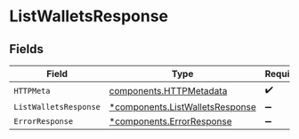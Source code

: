 # ListWalletsResponse


## Fields

| Field                                                                             | Type                                                                              | Required                                                                          | Description                                                                       |
| --------------------------------------------------------------------------------- | --------------------------------------------------------------------------------- | --------------------------------------------------------------------------------- | --------------------------------------------------------------------------------- |
| `HTTPMeta`                                                                        | [components.HTTPMetadata](../../models/components/httpmetadata.md)                | :heavy_check_mark:                                                                | N/A                                                                               |
| `ListWalletsResponse`                                                             | [*components.ListWalletsResponse](../../models/components/listwalletsresponse.md) | :heavy_minus_sign:                                                                | OK                                                                                |
| `ErrorResponse`                                                                   | [*components.ErrorResponse](../../models/components/errorresponse.md)             | :heavy_minus_sign:                                                                | OK                                                                                |